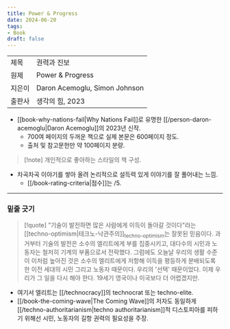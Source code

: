 ```yaml
---
title: Power & Progress
date: 2024-06-20
tags: 
- Book
draft: false
---
```



| | |
| --- | --- |
| 제목 | 권력과 진보 |
| 원제 | Power & Progress |
| 지은이 | Daron Acemoglu, Simon Johnson|
| 출판사 | 생각의 힘, 2023 |

- [[book-why-nations-fail|Why Nations Fail]]로 유명한 [[/person-daron-acemoglu|Daron Acemoglu]]의 2023년 신작.
    - 700여 페이지의 두꺼운 책으로 실제 본문은 600페이지 정도.
    - 출처 및 참고문헌만 약 100페이지 분량.

> [!note] 개인적으로 좋아하는 스타일의 책 구성.

- 차곡차곡 이야기를 쌓아 올려 논리적으로 설득력 있게 이야기를 잘 풀어내는 느낌.
    - [[/book-rating-criteria|점수]]는 /5.


---
### 밑줄 긋기
> [!quote] ”기술이 발전하면 많은 사람에게 이득이 돌아갈 것이다"라는 [[techno-optimism|테크노-낙관주의]]<sub>techno-optimism</sub>는 잘못된 믿음이다. 과거부터 기술의 발전은 소수의 엘리트에게 부를 집중시키고, 대다수의 시민과 노동자는 철저히 기계의 부품으로서 전락했다. 그럼에도 오늘날 우리의 생활 수준이 이처럼 높아진 것은 소수의 엘리트에게 저항해 이득을 평등하게 분배되도록 한 이전 세대의 시민 그리고 노동자 때문이다. 우리의 '선택' 때문이었다. 이제 우리가 그 일을 다시 해야 한다. 19세기 영국이나 미국보다 더 어렵겠지만.
- 여기서 엘리트는 [[/technocracy]]의 technocrat 또는 techno-elite.
- [[/book-the-coming-wave|The Coming Wave]]의 저자도 동일하게 [[/techno-authoritarianism|techno authoritarianism]]적 디스토피아를 피하기 위해선 시민, 노동자의 길항 권력의 필요성을 주장.

<BR />